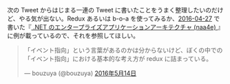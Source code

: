 次の Tweet からはじまる一連の Tweet に書いたことをうまく整理したいのだけど、やる気が出ない。Redux あるいは b-o-a を使ってみるか、[2016-04-27][] で書いた『[ .NET のエンタープライズアプリケーションアーキテクチャ (naa4e) ](https://www.amazon.co.jp/dp/B00ZQZ8JNE)』に例が載っているので、それを参照してほしい。

<blockquote class="twitter-tweet" data-lang="ja"><p lang="ja" dir="ltr">「イベント指向」という言葉があるのかは分からないけど、ぼくの中での「イベント指向」における基本的な考え方が redux に詰まっている。</p>&mdash; bouzuya (@bouzuya) <a href="https://twitter.com/bouzuya/status/731301213887586304">2016年5月14日</a></blockquote>
<script async src="//platform.twitter.com/widgets.js" charset="utf-8"></script>

[2016-04-27]: http://blog.bouzuya.net/2016/04/27/
